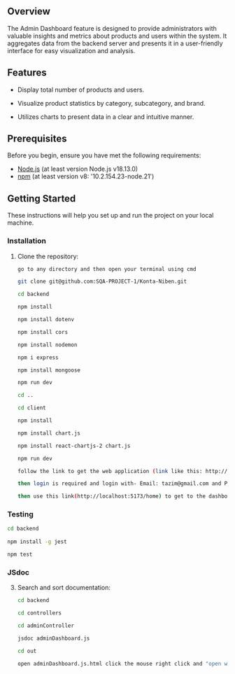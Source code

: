 ## Overview
The Admin Dashboard feature is designed to provide administrators with valuable insights and metrics about products and users within the system. It aggregates data from the backend server and presents it in a user-friendly interface for easy visualization and analysis.

## Features
- Display total number of products and users.

- Visualize product statistics by category, subcategory, and brand.

- Utilizes charts to present data in a clear and intuitive manner.

## Prerequisites

Before you begin, ensure you have met the following requirements:

- [Node.js](https://nodejs.org/) (at least version Node.js v18.13.0)
- [npm](https://www.npmjs.com/) (at least version v8: '10.2.154.23-node.21')

## Getting Started

These instructions will help you set up and run the project on your local machine.

### Installation

1. Clone the repository:

   ```bash
   go to any directory and then open your terminal using cmd
   
   git clone git@github.com:SQA-PROJECT-1/Konta-Niben.git

   cd backend
   
   npm install
   
   npm install dotenv

   npm install cors    

   npm install nodemon

   npm i express

   npm install mongoose
   
   npm run dev

   cd ..
   
   cd client

   npm install

   npm install chart.js

   npm install react-chartjs-2 chart.js
   
   npm run dev

   follow the link to get the web application (link like this: http://localhost:5173/)

   then login is required and login with- Email: tazim@gmail.com and Password: 123

   then use this link(http://localhost:5173/home) to get to the dashboard page 
   ```
   

### Testing


   ```bash
   cd backend
	
   npm install -g jest

   npm test
   ```
   

### JSdoc

3. Search and sort documentation:

   ```bash
   cd backend
   
   cd controllers
   
   cd adminController

   jsdoc adminDashboard.js
   
   cd out
   
   open adminDashboard.js.html click the mouse right click and "open with Live server" button.
    ```
   
